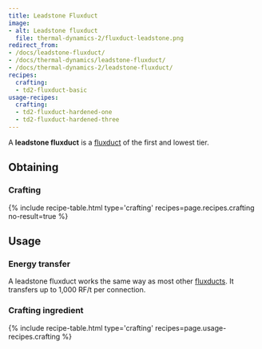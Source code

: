 ```yaml
---
title: Leadstone Fluxduct
image:
- alt: Leadstone fluxduct
  file: thermal-dynamics-2/fluxduct-leadstone.png
redirect_from:
- /docs/leadstone-fluxduct/
- /docs/thermal-dynamics/leadstone-fluxduct/
- /docs/thermal-dynamics-2/leadstone-fluxduct/
recipes:
  crafting:
  - td2-fluxduct-basic
usage-recipes:
  crafting:
  - td2-fluxduct-hardened-one
  - td2-fluxduct-hardened-three
---
```


A **leadstone fluxduct** is a [fluxduct](/docs/1.12/thermal-dynamics-2/fluxducts/) of the first and
lowest tier.


Obtaining
---------

### Crafting
{% include recipe-table.html type='crafting' recipes=page.recipes.crafting no-result=true %}


Usage
-----

### Energy transfer
A leadstone fluxduct works the same way as most other
[fluxducts](/docs/1.12/thermal-dynamics-2/fluxducts/). It transfers up to 1,000 RF/t per connection.

### Crafting ingredient
{% include recipe-table.html type='crafting' recipes=page.usage-recipes.crafting %}
